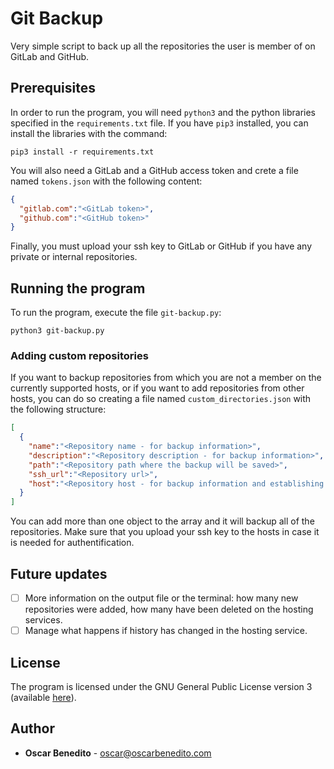 # Git Backup

Very simple script to back up all the repositories the user is member of on
GitLab and GitHub.

## Prerequisites

In order to run the program, you will need `python3` and the python libraries
specified in the `requirements.txt` file. If you have `pip3` installed, you can
install the libraries with the command:

```
pip3 install -r requirements.txt
```

You will also need a GitLab and a GitHub access token and crete a file named
`tokens.json` with the following content:

```json
{
  "gitlab.com":"<GitLab token>",
  "github.com":"<GitHub token>"
}
```

Finally, you must upload your ssh key to GitLab or GitHub if you have any
private or internal repositories.

## Running the program

To run the program, execute the file `git-backup.py`:

```
python3 git-backup.py
```

### Adding custom repositories

If you want to backup repositories from which you are not a member on the
currently supported hosts, or if you want to add repositories from other hosts,
you can do so creating a file named `custom_directories.json` with the following
structure:

```json
[
  {
    "name":"<Repository name - for backup information>",
    "description":"<Repository description - for backup information>",
    "path":"<Repository path where the backup will be saved>",
    "ssh_url":"<Repository url>",
    "host":"<Repository host - for backup information and establishing saving directory>"
  }
]
```

You can add more than one object to the array and it will backup all of the
repositories. Make sure that you upload your ssh key to the hosts in case it is
needed for authentification.

## Future updates

- [ ] More information on the output file or the terminal: how many new
      repositories were added, how many have been deleted on the hosting
      services.
- [ ] Manage what happens if history has changed in the hosting service.

## License

The program is licensed under the GNU General Public License version 3
(available [here][gpl]).

## Author

- **Oscar Benedito** - oscar@oscarbenedito.com

[gpl]: <https://www.gnu.org/licenses/gpl-3.0.html> "The GNU General Public License v3.0"
